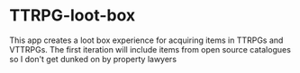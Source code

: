 # TTRPG-loot-box
This app creates a loot box experience for acquiring items in TTRPGs and VTTRPGs. The first iteration will include items from open source catalogues so I don't get dunked on by property lawyers
